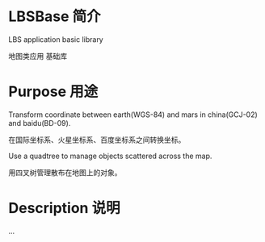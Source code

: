 # LBSBase 简介
LBS application basic library

地图类应用 基础库

# Purpose 用途
Transform coordinate between earth(WGS-84) and mars in china(GCJ-02) and baidu(BD-09).

在国际坐标系、火星坐标系、百度坐标系之间转换坐标。

Use a quadtree to manage objects scattered across the map.

用四叉树管理散布在地图上的对象。

# Description 说明
...
